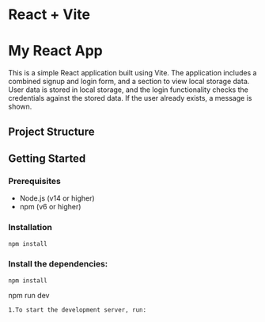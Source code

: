 # React + Vite

# My React App

This is a simple React application built using Vite. The application includes a combined signup and login form, and a section to view local storage data. User data is stored in local storage, and the login functionality checks the credentials against the stored data. If the user already exists, a message is shown.

## Project Structure



## Getting Started

### Prerequisites

- Node.js (v14 or higher)
- npm (v6 or higher)

### Installation



```sh
npm install

```
### Install the dependencies:

```
npm install

```
npm run dev
```
1.To start the development server, run:



